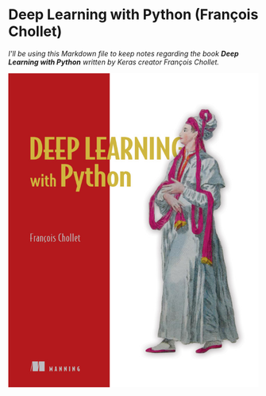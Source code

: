 # Deep Learning with Python (François Chollet)

_I'll be using this Markdown file to keep notes regarding the book **Deep Learning with Python** written by Keras creator François Chollet._


![Book Cover](https://github.com/seankala/deep_learning_with_python/blob/master/Images/book_cover.png?raw=true)
